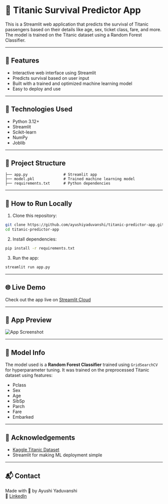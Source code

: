 # 🚢 Titanic Survival Predictor App

This is a Streamlit web application that predicts the survival of Titanic passengers based on their details like age, sex, ticket class, fare, and more. The model is trained on the Titanic dataset using a Random Forest Classifier.

---

## 🌟 Features

- Interactive web interface using Streamlit
- Predicts survival based on user input
- Built with a trained and optimized machine learning model
- Easy to deploy and use

---

## 🔧 Technologies Used

- Python 3.12+
- Streamlit
- Scikit-learn
- NumPy
- Joblib

---

## 📁 Project Structure

```
├── app.py                # Streamlit app
├── model.pkl             # Trained machine learning model
├── requirements.txt      # Python dependencies
```

---

## 🚀 How to Run Locally

1. Clone this repository:

```bash
git clone https://github.com/ayushiyaduvanshi/titanic-predictor-app.git
cd titanic-predictor-app
```

2. Install dependencies:

```bash
pip install -r requirements.txt
```

3. Run the app:

```bash
streamlit run app.py
```

---

## 🌐 Live Demo

Check out the app live on [Streamlit Cloud](https://titanic-predictor-app.streamlit.app)

---

## 📸 App Preview

![App Screenshot](https://user-images.githubusercontent.com/00000000/placeholder.png)

---

## 🧠 Model Info

The model used is a **Random Forest Classifier** trained using `GridSearchCV` for hyperparameter tuning. It was trained on the preprocessed Titanic dataset using features:

- Pclass
- Sex
- Age
- SibSp
- Parch
- Fare
- Embarked

---

## 🙌 Acknowledgements

- [Kaggle Titanic Dataset](https://www.kaggle.com/c/titanic)
- Streamlit for making ML deployment simple

---

## 📬 Contact

Made with 💙 by Ayushi Yaduvanshi  
🔗 [LinkedIn](https://linkedin.com/in/ayushiyaduvanshi)
